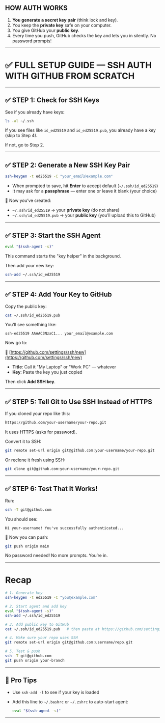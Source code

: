## HOW AUTH WORKS

1. **You generate a secret key pair** (think lock and key).
2. You keep the **private key** safe on your computer.
3. You give GitHub your **public key**.
4. Every time you push, GitHub checks the key and lets you in silently. No password prompts!

---

# ✅ FULL SETUP GUIDE — SSH AUTH WITH GITHUB FROM SCRATCH

---

## ✅ STEP 1: Check for SSH Keys

See if you already have keys:

```bash
ls -al ~/.ssh
```

If you see files like `id_ed25519` and `id_ed25519.pub`, you already have a key (skip to Step 4).

If not, go to Step 2.

---

## ✅ STEP 2: Generate a New SSH Key Pair

```bash
ssh-keygen -t ed25519 -C "your_email@example.com"
```

* When prompted to save, hit **Enter** to accept default (`~/.ssh/id_ed25519`)
* It may ask for a **passphrase** — enter one or leave it blank (your choice)

🎉 Now you’ve created:

* `~/.ssh/id_ed25519` → your **private key** (do not share)
* `~/.ssh/id_ed25519.pub` → your **public key** (you’ll upload this to GitHub)

---

## ✅ STEP 3: Start the SSH Agent

```bash
eval "$(ssh-agent -s)"
```

This command starts the "key helper" in the background.

Then add your new key:

```bash
ssh-add ~/.ssh/id_ed25519
```

---

## ✅ STEP 4: Add Your Key to GitHub

Copy the public key:

```bash
cat ~/.ssh/id_ed25519.pub
```

You’ll see something like:

```
ssh-ed25519 AAAAC3NzaC1... your_email@example.com
```

Now go to:

🔗 [https://github.com/settings/ssh/new](https://github.com/settings/ssh/new)

* **Title**: Call it "My Laptop" or "Work PC" — whatever
* **Key**: Paste the key you just copied

Then click **Add SSH key**.

---

## ✅ STEP 5: Tell Git to Use SSH Instead of HTTPS

If you cloned your repo like this:

```bash
https://github.com/your-username/your-repo.git
```

It uses HTTPS (asks for password).

Convert it to SSH:

```bash
git remote set-url origin git@github.com:your-username/your-repo.git
```

Or reclone it fresh using SSH:

```bash
git clone git@github.com:your-username/your-repo.git
```

---

## ✅ STEP 6: Test That It Works!

Run:

```bash
ssh -T git@github.com
```

You should see:

```
Hi your-username! You've successfully authenticated...
```

🎉 Now you can push:

```bash
git push origin main
```

No password needed! No more prompts. You’re in.

---

# Recap

```bash
# 1. Generate key
ssh-keygen -t ed25519 -C "you@example.com"

# 2. Start agent and add key
eval "$(ssh-agent -s)"
ssh-add ~/.ssh/id_ed25519

# 3. Add public key to GitHub
cat ~/.ssh/id_ed25519.pub   # then paste at https://github.com/settings/ssh/new

# 4. Make sure your repo uses SSH
git remote set-url origin git@github.com:username/repo.git

# 5. Test & push
ssh -T git@github.com
git push origin your-branch
```

---

## 🚨 Pro Tips

* Use `ssh-add -l` to see if your key is loaded
* Add this line to `~/.bashrc` or `~/.zshrc` to auto-start agent:

  ```bash
  eval "$(ssh-agent -s)"
  ```

---
